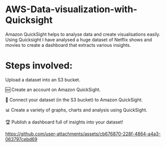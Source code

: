 # AWS-Data-visualization-with-Quicksight

Amazon QuickSight helps to analyse data and create visualisations easily. Using Quicksight I have analysed a huge dataset of Netflix shows and movies to create a dashboard that extracts various insights.

# Steps involved:
Upload a dataset into an S3 bucket.

🆕 Create an account on Amazon QuickSight.

🔗 Connect your dataset (in the S3 bucket) to Amazon QuickSight.

📊 Create a variety of graphs, charts and analysis using QuickSight.

🏆 Publish a dashboard full of insights into your dataset!

https://github.com/user-attachments/assets/cb676870-228f-4864-a4a3-063797cebd69



